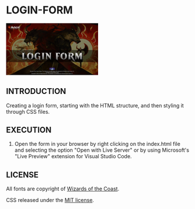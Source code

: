 # LOGIN-FORM

<img width="50%" src="./images/login_form_template.png" />

## INTRODUCTION

Creating a login form, starting with the HTML structure, and then styling it through CSS files.

## EXECUTION

1. Open the form in your browser by right clicking on the index.html file and selecting the option "Open with Live Server" or by using Microsoft's "Live Preview" extension for Visual Studio Code.

## LICENSE

All fonts are copyright of [Wizards of the Coast](http://magicthegathering.com).

CSS released under the [MIT license](https://github.com/Saeris/typeface-beleren-bold/blob/master/LICENSE.md).

